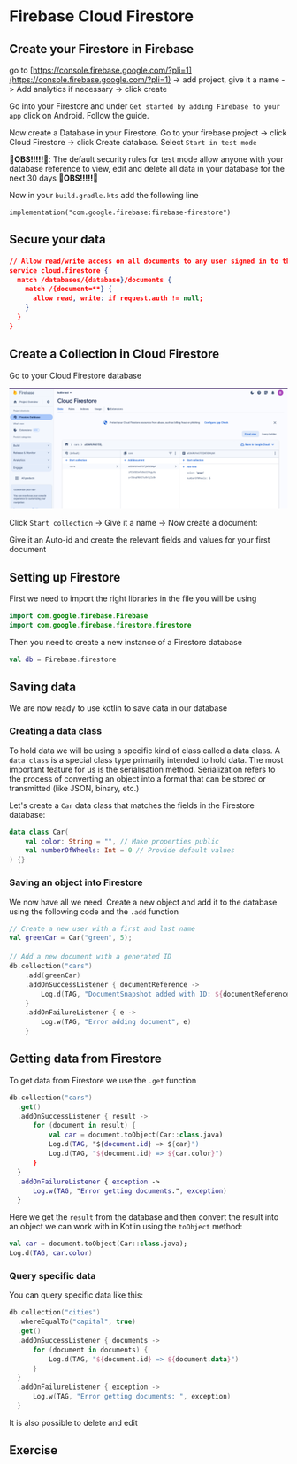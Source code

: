 # Firebase Cloud Firestore



## Create your Firestore in Firebase

go to [https://console.firebase.google.com/?pli=1](https://console.firebase.google.com/?pli=1) -> add project, give it a name -> Add analytics if necessary -> click create



Go into your Firestore and under `Get started by adding Firebase to your app` click on Android. Follow the guide. 



Now create a Database in your Firestore. Go to your firebase project -> click Cloud Firestore -> click Create database. Select `Start in test mode`

**🚨OBS!!!!!🚨**: The default security rules for test mode allow anyone with your database reference to view, edit and delete all data in your database for the  next 30 days **🚨OBS!!!!!🚨**

Now in your `build.gradle.kts` add the following line

```
implementation("com.google.firebase:firebase-firestore")
```



## Secure your data

```json
// Allow read/write access on all documents to any user signed in to the application
service cloud.firestore {
  match /databases/{database}/documents {
    match /{document=**} {
      allow read, write: if request.auth != null;
    }
  }
}
```



## Create a Collection in Cloud Firestore

Go to your Cloud Firestore database

![Cloud Firestore](assets/CleanShot-2024-02-02-at-12.11.58.png)

Click `Start collection` -> Give it a name -> Now create a document:

Give it an Auto-id and create the relevant fields and values for your first document





## Setting up Firestore

First we need to import the right libraries in the file you will be using

```kotlin
import com.google.firebase.Firebase
import com.google.firebase.firestore.firestore
```



Then you need to create a new instance of a Firestore database

```kotlin
val db = Firebase.firestore
```



## Saving data

We are now ready to use kotlin to save data in our database



### Creating a data class

To hold data we will be using a specific kind of class called a data class. A `data class` is a special class type primarily intended to hold data. The most important feature for us is the serialisation method. Serialization refers to the process of converting an object into a  format that can be stored or transmitted (like JSON, binary, etc.)

Let's create a `Car` data class that matches the fields in the Firestore database:

```kotlin
data class Car(
    val color: String = "", // Make properties public
    val numberOfWheels: Int = 0 // Provide default values
) {}
```



### Saving an object into Firestore

We now have all we need. Create a new object and add it to the database using the following code and the `.add` function

```kotlin
// Create a new user with a first and last name
val greenCar = Car("green", 5);

// Add a new document with a generated ID
db.collection("cars")
    .add(greenCar)
    .addOnSuccessListener { documentReference ->
        Log.d(TAG, "DocumentSnapshot added with ID: ${documentReference}")
    }
    .addOnFailureListener { e ->
        Log.w(TAG, "Error adding document", e)
    }
```



## Getting data from Firestore

To get data from Firestore we use the `.get` function

```kotlin
db.collection("cars")
  .get()
  .addOnSuccessListener { result ->
      for (document in result) {
          val car = document.toObject(Car::class.java)
          Log.d(TAG, "${document.id} => ${car}")
          Log.d(TAG, "${document.id} => ${car.color}")
      }
  }
  .addOnFailureListener { exception ->
      Log.w(TAG, "Error getting documents.", exception)
  }
```

Here we get the `result` from the database and then convert the result into an object we can work with in Kotlin using the `toObject` method: 

```kotlin
val car = document.toObject(Car::class.java);
Log.d(TAG, car.color)
```



 ### Query specific data

You can query specific data like this:

```kotlin
db.collection("cities")
  .whereEqualTo("capital", true)
  .get()
  .addOnSuccessListener { documents ->
      for (document in documents) {
          Log.d(TAG, "${document.id} => ${document.data}")
      }
  }
  .addOnFailureListener { exception ->
      Log.w(TAG, "Error getting documents: ", exception)
  }
```



It is also possible to delete and edit



## Exercise











